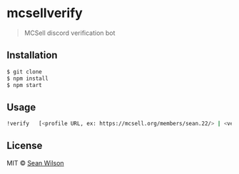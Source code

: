 # mcsellverify

> MCSell discord verification bot

## Installation

```sh
$ git clone
$ npm install
$ npm start
```

## Usage

```sh
!verify   [<profile URL, ex: https://mcsell.org/members/sean.22/> | <verification code: ex: Sk2Apq0lW] 
```

## License

MIT © [Sean Wilson](https://imsean.me)
